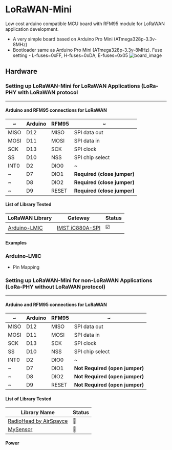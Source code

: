 # LoRaWAN-Mini
Low cost arduino compatible MCU board with RFM95 module for LoRaWAN application development.
* A very simple board based on Arduino Pro Mini (ATmega328p-3.3v-8MHz)
* Bootloader same as Arduino Pro Mini (ATmega328p-3.3v-8MHz). Fuse setting - L-fuses=0xFF, H-fuses=0xDA, E-fuses=0x05 
![board_image](https://github.com/LowPowerDesignLab/LoRaWAN-Mini/blob/master/img/lorawan_mini.png)

## Hardware
### Setting up LoRaWAN-Mini for LoRaWAN Applications (LoRa-PHY with LoRaWAN protocol
-------------------------------------------------------------------------------------
#### Arduino and RFM95 connections for LoRaWAN
  ~ | Arduino | RFM95 | ~
------|-----------  | ---------- | -------
MISO  |  D12        | MISO | SPI data out 
MOSI  |  D11        | MOSI | SPI data in
SCK   |  D13        | SCK  | SPI clock
SS    |  D10        | NSS  | SPI chip select  
INT0  |  D2         | DIO0 | ~
~     |  D7         | DIO1 | **Required (close jumper)**
~     |  D8         | DIO2 | **Required (close jumper)**
~     |  D9         | RESET | **Required (close jumper)**
#### List of Library Tested
| LoRaWAN Library | Gateway | Status |
|--------------|--------|--------|
| [Arduino-LMIC](https://github.com/matthijskooijman/arduino-lmic) | [IMST iC880A-SPI](https://shop.imst.de/wireless-modules/lora-products/8/ic880a-spi-lorawan-concentrator-868-mhz) | :ballot_box_with_check: |

#### Examples
### Arduino-LMIC 
* Pin Mapping

### Setting up LoRaWAN-Mini for non-LoRaWAN Applications (LoRa-PHY without LoRaWAN protocol)
---------------------------------------------------------------------------------------------
#### Arduino and RFM95 connections for LoRaWAN
  ~ | Arduino | RFM95 | ~
------|-----------  | ---------- | -------
MISO  |  D12        | MISO | SPI data out 
MOSI  |  D11        | MOSI | SPI data in
SCK   |  D13        | SCK  | SPI clock
SS    |  D10        | NSS  | SPI chip select  
INT0  |  D2         | DIO0 | ~
~     |  D7         | DIO1 | **Not Required (open jumper)**
~     |  D8         | DIO2 | **Not Required (open jumper)**
~     |  D9         | RESET | **Not Required (open jumper)**

#### List of Library Tested
| Library Name | Status |
|--------------|--------|
| [RadioHead by AirSpayce](https://github.com/hallard/RadioHead) | :black_square_button: |
| [MySensor](https://github.com/mysensors/MySensors) | :black_square_button: |

#### Power
